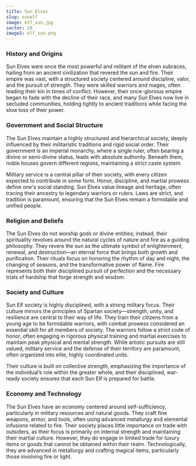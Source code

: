 ```yaml
---
title: Sun Elves
slug: sunelf
image: elf_sun.jpg
sector: 20
image2: elf_sun.png
---
```


### History and Origins
 Sun Elves were once the most powerful and militant of the elven subraces, hailing from an ancient civilization that revered the sun and fire. Their empire was vast, with a structured society centered around discipline, valor, and the pursuit of strength. They were skilled warriors and mages, often leading their kin in times of conflict. However, their once-glorious empire began to fade with the decline of their race, and many Sun Elves now live in secluded communities, holding tightly to ancient traditions while facing the slow loss of their power.  
### Government and Social Structure
The Sun Elves maintain a highly structured and hierarchical society, deeply influenced by their militaristic traditions and rigid social order. Their government is an imperial monarchy, where a single ruler, often bearing a divine or semi-divine status, leads with absolute authority. Beneath them, noble houses govern different regions, maintaining a strict caste system.

Military service is a central pillar of their society, with every citizen expected to contribute in some form. Honor, discipline, and martial prowess define one's social standing. Sun Elves value lineage and heritage, often tracing their ancestry to legendary warriors or rulers. Laws are strict, and tradition is paramount, ensuring that the Sun Elves remain a formidable and unified people.    
### Religion and Beliefs
 The Sun Elves do not worship gods or divine entities; instead, their spirituality revolves around the natural cycles of nature and fire as a guiding philosophy. They revere the sun as the ultimate symbol of enlightenment, renewal, and destruction—an eternal force that brings both growth and purification. Their rituals focus on honoring the rhythm of day and night, the changing of seasons, and the transformative power of flame. Fire represents both their disciplined pursuit of perfection and the necessary trials of hardship that forge strength and wisdom.   
### Society and Culture
Sun Elf society is highly disciplined, with a strong military focus. Their culture mirrors the principles of Spartan society—strength, unity, and resilience are central to their way of life. They train their citizens from a young age to be formidable warriors, with combat prowess considered an essential skill for all members of society. The warriors follow a strict code of honor, often engaging in rigorous physical training and martial exercises to maintain peak physical and mental strength. While artistic pursuits are still valued, military service and the defense of their territory are paramount, often organized into elite, highly coordinated units.

Their culture is built on collective strength, emphasizing the importance of the individual’s role within the greater whole, and their disciplined, war-ready society ensures that each Sun Elf is prepared for battle.
    
### Economy and Technology
The Sun Elves have an economy centered around self-sufficiency, particularly in military resources and natural goods. They craft fine weapons, armor, and tools, often using advanced metallurgy and elemental infusions related to fire. Their society places little importance on trade with outsiders, as their focus is primarily on internal strength and maintaining their martial culture. However, they do engage in limited trade for luxury items or goods that cannot be obtained within their realm. Technologically, they are advanced in metallurgy and crafting magical items, particularly those involving fire or light.

